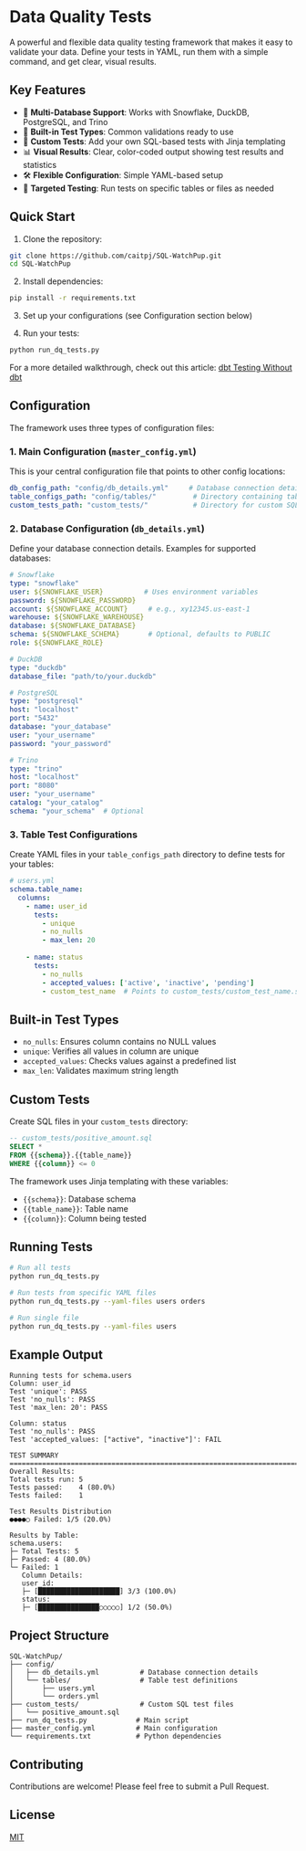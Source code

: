# Data Quality Tests

A powerful and flexible data quality testing framework that makes it easy to validate your data. Define your tests in YAML, run them with a simple command, and get clear, visual results.

## Key Features

- 🔌 **Multi-Database Support**: Works with Snowflake, DuckDB, PostgreSQL, and Trino
- 🧪 **Built-in Test Types**: Common validations ready to use
- 🎯 **Custom Tests**: Add your own SQL-based tests with Jinja templating
- 📊 **Visual Results**: Clear, color-coded output showing test results and statistics
- 🛠️ **Flexible Configuration**: Simple YAML-based setup
- 🎯 **Targeted Testing**: Run tests on specific tables or files as needed

## Quick Start

1. Clone the repository:
```bash
git clone https://github.com/caitpj/SQL-WatchPup.git
cd SQL-WatchPup
```

2. Install dependencies:
```bash
pip install -r requirements.txt
```

3. Set up your configurations (see Configuration section below)

4. Run your tests:
```bash
python run_dq_tests.py
```

For a more detailed walkthrough, check out this article: [dbt Testing Without dbt](https://medium.com/data-engineer-things/dbt-testing-without-dbt-cb184df1fafa
)
## Configuration

The framework uses three types of configuration files:

### 1. Main Configuration (`master_config.yml`)
This is your central configuration file that points to other config locations:

```yaml
db_config_path: "config/db_details.yml"     # Database connection details
table_configs_path: "config/tables/"         # Directory containing table test definitions
custom_tests_path: "custom_tests/"           # Directory for custom SQL tests
```

### 2. Database Configuration (`db_details.yml`)
Define your database connection details. Examples for supported databases:

```yaml
# Snowflake
type: "snowflake"
user: ${SNOWFLAKE_USER}          # Uses environment variables
password: ${SNOWFLAKE_PASSWORD}
account: ${SNOWFLAKE_ACCOUNT}     # e.g., xy12345.us-east-1
warehouse: ${SNOWFLAKE_WAREHOUSE}
database: ${SNOWFLAKE_DATABASE}
schema: ${SNOWFLAKE_SCHEMA}       # Optional, defaults to PUBLIC
role: ${SNOWFLAKE_ROLE}

# DuckDB
type: "duckdb"
database_file: "path/to/your.duckdb"

# PostgreSQL
type: "postgresql"
host: "localhost"
port: "5432"
database: "your_database"
user: "your_username"
password: "your_password"

# Trino
type: "trino"
host: "localhost"
port: "8080"
user: "your_username"
catalog: "your_catalog"
schema: "your_schema"  # Optional
```

### 3. Table Test Configurations
Create YAML files in your `table_configs_path` directory to define tests for your tables:

```yaml
# users.yml
schema.table_name:
  columns:
    - name: user_id
      tests:
        - unique
        - no_nulls
        - max_len: 20
    
    - name: status
      tests:
        - no_nulls
        - accepted_values: ['active', 'inactive', 'pending']
        - custom_test_name  # Points to custom_tests/custom_test_name.sql
```

## Built-in Test Types

- `no_nulls`: Ensures column contains no NULL values
- `unique`: Verifies all values in column are unique
- `accepted_values`: Checks values against a predefined list
- `max_len`: Validates maximum string length

## Custom Tests

Create SQL files in your `custom_tests` directory:

```sql
-- custom_tests/positive_amount.sql
SELECT *
FROM {{schema}}.{{table_name}}
WHERE {{column}} <= 0
```

The framework uses Jinja templating with these variables:
- `{{schema}}`: Database schema
- `{{table_name}}`: Table name
- `{{column}}`: Column being tested

## Running Tests

```bash
# Run all tests
python run_dq_tests.py

# Run tests from specific YAML files
python run_dq_tests.py --yaml-files users orders

# Run single file
python run_dq_tests.py --yaml-files users
```

## Example Output

```
Running tests for schema.users
Column: user_id
Test 'unique': PASS
Test 'no_nulls': PASS
Test 'max_len: 20': PASS

Column: status
Test 'no_nulls': PASS
Test 'accepted_values: ["active", "inactive"]': FAIL

TEST SUMMARY
================================================================================
Overall Results:
Total tests run: 5
Tests passed:    4 (80.0%)
Tests failed:    1

Test Results Distribution
●●●●○ Failed: 1/5 (20.0%)

Results by Table:
schema.users:
├─ Total Tests: 5
├─ Passed: 4 (80.0%)
└─ Failed: 1
   Column Details:
   user_id:
   ├─ [████████████████████] 3/3 (100.0%)
   status:
   ├─ [███████████████○○○○○] 1/2 (50.0%)
```

## Project Structure
```
SQL-WatchPup/
├── config/
│   ├── db_details.yml          # Database connection details
│   └── tables/                 # Table test definitions
│       ├── users.yml
│       └── orders.yml
├── custom_tests/               # Custom SQL test files
│   └── positive_amount.sql
├── run_dq_tests.py            # Main script
├── master_config.yml          # Main configuration
└── requirements.txt           # Python dependencies
```

## Contributing

Contributions are welcome! Please feel free to submit a Pull Request.

## License

[MIT](https://choosealicense.com/licenses/mit/)
